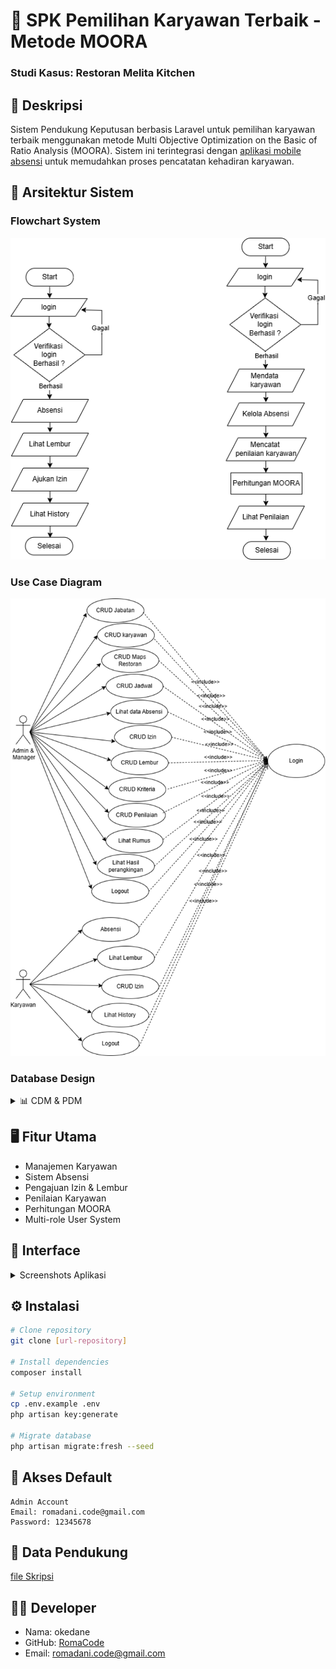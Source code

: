 # 🚀 SPK Pemilihan Karyawan Terbaik - Metode MOORA
### Studi Kasus: Restoran Melita Kitchen
## 📝 Deskripsi
Sistem Pendukung Keputusan berbasis Laravel untuk pemilihan karyawan terbaik menggunakan metode Multi Objective Optimization on the Basic of Ratio Analysis (MOORA). Sistem ini terintegrasi dengan [aplikasi mobile absensi](https://github.com/okedane/aplikasi-absensi-flutter) untuk memudahkan proses pencatatan kehadiran karyawan.
## 🔄 Arsitektur Sistem

### Flowchart System
![Flowchat sistem](readme/flowchart.png)

### Use Case Diagram
![Usecase Sistem](readme/usecase.png)

### Database Design
<details>
<summary>📊 CDM & PDM</summary>

![CDM](readme/cdm.png)
![PDM](readme/pdm.png)
</details>

## 🖥️ Fitur Utama
- Manajemen Karyawan
- Sistem Absensi
- Pengajuan Izin & Lembur
- Penilaian Karyawan
- Perhitungan MOORA
- Multi-role User System

## 📸 Interface
<details>
<summary>Screenshots Aplikasi</summary>

### Autentikasi
| Login | Reset Password |
|:-------------------------:|:-------------------------:|
|![Login Page](readme/1_login.png)|![Reset Page](readme/2_reset.png)|

### Core Features
| Dashboard | Jabatan | Karyawan |
|:-------------------------:|:-------------------------:|:-------------------------:|
|![Dashboard](readme/3_dashboard.png)|![Jabatan](readme/4_jabatan.png)|![Karyawan](readme/5_karyawan.png)|

### Manajemen Absensi
| Lokasi | Jadwal | History |
|:-------------------------:|:-------------------------:|:-------------------------:|
|![Lokasi](readme/6_lokasi.png)|![Jadwal](readme/7_jadwal.png)|![History](readme/8_history.png)|

### Pengajuan
| Izin | Lembur |
|:-------------------------:|:-------------------------:|
|![Izin](readme/9_izin.png)|![Lembur](readme/10_lembur.png)|
### Penilaian & Perhitungan
| Kriteria | Sub Kriteria | Penilaian |
|:-------------------------:|:-------------------------:|:-------------------------:|
|![Kriteria](readme/11_kriteria.png)|![SubKriteria](readme/12_subKriteria.png)|![Penilaian](readme/13_penilaian.png)|

| Perhitungan | Peringkat |
|:-------------------------:|:-------------------------:|
|![Perhitungan](readme/14_perhitungan.png)|![Peringkat](readme/15_peringkat.png)|

</details>

## ⚙️ Instalasi

```bash
# Clone repository
git clone [url-repository]

# Install dependencies
composer install

# Setup environment
cp .env.example .env
php artisan key:generate

# Migrate database
php artisan migrate:fresh --seed
```

## 🔑 Akses Default
```
Admin Account
Email: romadani.code@gmail.com
Password: 12345678
```

## 📄 Data Pendukung
[file Skripsi](readme/skripsi.pdf)

## 👨‍💻 Developer
- Nama: okedane
- GitHub: [RomaCode](https://github.com/okedane)
- Email: romadani.code@gmail.com
